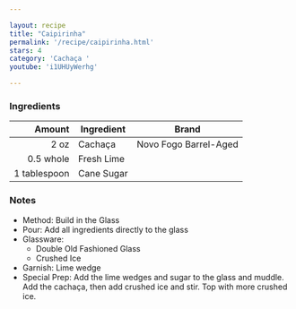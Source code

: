 ```yaml
---

layout: recipe
title: "Caipirinha"
permalink: '/recipe/caipirinha.html'
stars: 4
category: 'Cachaça '
youtube: 'i1UHUyWerhg'

---
```


### Ingredients

|  Amount  | Ingredient               | Brand           |
| -----------: | ---------- | --------------------- |
|         2 oz | Cachaça    | Novo Fogo Barrel-Aged |
|    0.5 whole | Fresh Lime |
| 1 tablespoon | Cane Sugar |

### Notes

- Method: Build in the Glass
- Pour: Add all ingredients directly to the glass
- Glassware: 
    - Double Old Fashioned Glass
    - Crushed Ice
- Garnish: Lime wedge
- Special Prep: Add the lime wedges and sugar to the glass and muddle. Add the cachaça, then add crushed ice and stir. Top with more crushed ice.

